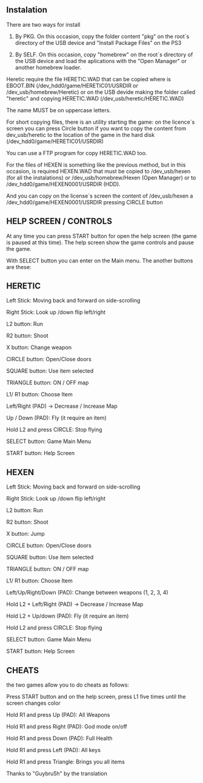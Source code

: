 Instalation
-----------

There are two ways for install

1) By PKG. On this occasion, copy the folder content "pkg" on the root´s directory of the USB device and "Install Package Files" on the PS3

2) By SELF. On this occasion, copy "homebrew" on the root´s directory of the USB device and load the aplications with the "Open Manager"
or another homebrew loader.

Heretic require the file HERETIC.WAD that can be copied where is EBOOT.BIN (/dev_hdd0/game/HERETIC01/USRDIR or
/dev_usb/homebrew/Heretic) or on the USB devide making the folder called "heretic" and copying HERETIC.WAD (/dev_usb/heretic/HERETIC.WAD)

The name MUST be on uppercase letters.

For short copying files, there is an utility starting the game: on the licence´s screen you can press Circle button if you want to copy the content from dev_usb/heretic to the location of the game in the hard disk (/dev_hdd0/game/HERETIC01/USRDIR)

You can use a FTP program for copy HERETIC.WAD too.

For the files of HEXEN is something like the previous method, but in this occasion, is required HEXEN.WAD that must be copied to /dev_usb/hexen
(for all the instalations) or /dev_usb/homebrew/Hexen (Open Manager) or to /dev_hdd0/game/HEXEN0001/USRDIR (HDD).

And you can copy on the license´s screen the content of /dev_usb/hexen a /dev_hdd0/game/HEXEN0001/USRDIR
pressing CIRCLE button

HELP SCREEN / CONTROLS
-----------------------------

At any time you can press START button for open the help screen (the game is paused at this time). The help screen show the game controls and pause the game.


With SELECT button you can enter on the Main menu. The another buttons are these:

HERETIC
-------

Left Stick: Moving back and forward on side-scrolling

Right Stick: Look up /down flip left/right

L2 button: Run

R2 button: Shoot

X button: Change weapon

CIRCLE button: Open/Close doors

SQUARE button: Use item selected

TRIANGLE button: ON / OFF map

L1/ R1 button: Choose Item

Left/Right (PAD) -> Decrease / Increase Map

Up / Down (PAD): Fly (it require an item)

Hold L2 and press CIRCLE: Stop flying

SELECT button: Game Main Menu

START button: Help Screen

HEXEN
-----

Left Stick: Moving back and forward on side-scrolling

Right Stick: Look up /down flip left/right

L2 button: Run

R2 button: Shoot

X button: Jump

CIRCLE button: Open/Close doors

SQUARE button: Use item selected

TRIANGLE button: ON / OFF map

L1/ R1 button: Choose Item

Left/Up/Right/Down (PAD): Change between weapons (1, 2, 3, 4)

Hold L2 + Left/Right (PAD) -> Decrease / Increase Map

Hold L2 + Up/down (PAD): Fly (it require an item)

Hold L2 and press CIRCLE: Stop flying

SELECT button: Game Main Menu

START button: Help Screen

CHEATS
------

the two games allow you to do cheats as follows:


Press START button and on the help screen, press L1 five times until the screen changes color


Hold R1 and press Up (PAD): All Weapons

Hold R1 and press Right (PAD): God mode on/off

Hold R1 and press Down (PAD): Full Health

Hold R1 and press Left (PAD): All keys

Hold R1 and press Triangle: Brings you all items


Thanks to "Guybru5h" by the translation
